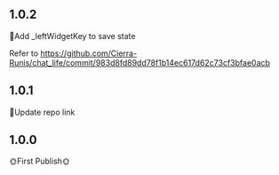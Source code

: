 ## 1.0.2

🔧Add \_leftWidgetKey to save state

Refer to <https://github.com/Cierra-Runis/chat_life/commit/983d8fd89dd78f1b14ec617d62c73cf3bfae0acb>

## 1.0.1

📖Update repo link

## 1.0.0

🌞First Publish🌞
